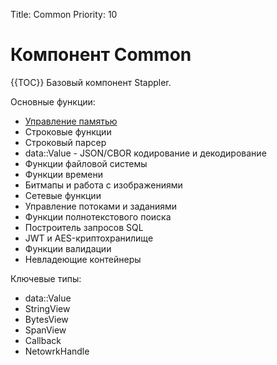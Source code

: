Title: Common
Priority: 10
# Компонент Common
{{TOC}}
Базовый компонент Stappler.

Основные функции:

* [Управление памятью](memory)
* Строковые функции
* Строковый парсер
* data::Value - JSON/CBOR кодирование и декодирование
* Функции файловой системы
* Функции времени
* Битмапы и работа с изображениями
* Сетевые функции
* Управление потоками и заданиями
* Функции полнотекстового поиска
* Построитель запросов SQL
* JWT и AES-криптохранилище
* Функции валидации
* Невладеющие контейнеры

Ключевые типы:
* data::Value
* StringView
* BytesView
* SpanView
* Callback
* NetowrkHandle

